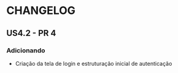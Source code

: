 # CHANGELOG

## US4.2 - PR 4 
### Adicionando
- Criação da tela de login e estruturação inicial de autenticação